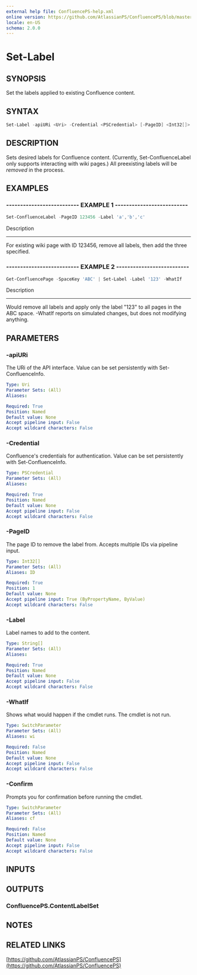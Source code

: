 ```yaml
---
external help file: ConfluencePS-help.xml
online version: https://github.com/AtlassianPS/ConfluencePS/blob/master/docs/en-US/Set-Label.md
locale: en-US
schema: 2.0.0
---
```


# Set-Label

## SYNOPSIS
Set the labels applied to existing Confluence content.

## SYNTAX

```powershell
Set-Label -apiURi <Uri> -Credential <PSCredential> [-PageID] <Int32[]> -Label <String[]> [-WhatIf] [-Confirm]
```

## DESCRIPTION
Sets desired labels for Confluence content.
(Currently, Set-ConfluenceLabel only supports interacting with wiki pages.)
All preexisting labels will be *removed* in the process.

## EXAMPLES

### -------------------------- EXAMPLE 1 --------------------------
```powershell
Set-ConfluenceLabel -PageID 123456 -Label 'a','b','c'
```

Description

-----------

For existing wiki page with ID 123456, remove all labels, then add the three specified.

### -------------------------- EXAMPLE 2 --------------------------
```powershell
Get-ConfluencePage -SpaceKey 'ABC' | Set-Label -Label '123' -WhatIf
```

Description

-----------

Would remove all labels and apply only the label "123" to all pages in the ABC space.
-WhatIf reports on simulated changes, but does not modifying anything.

## PARAMETERS

### -apiURi
The URi of the API interface.
Value can be set persistently with Set-ConfluenceInfo.

```yaml
Type: Uri
Parameter Sets: (All)
Aliases:

Required: True
Position: Named
Default value: None
Accept pipeline input: False
Accept wildcard characters: False
```

### -Credential
Confluence's credentials for authentication.
Value can be set persistently with Set-ConfluenceInfo.

```yaml
Type: PSCredential
Parameter Sets: (All)
Aliases:

Required: True
Position: Named
Default value: None
Accept pipeline input: False
Accept wildcard characters: False
```

### -PageID
The page ID to remove the label from.
Accepts multiple IDs via pipeline input.

```yaml
Type: Int32[]
Parameter Sets: (All)
Aliases: ID

Required: True
Position: 1
Default value: None
Accept pipeline input: True (ByPropertyName, ByValue)
Accept wildcard characters: False
```

### -Label
Label names to add to the content.

```yaml
Type: String[]
Parameter Sets: (All)
Aliases:

Required: True
Position: Named
Default value: None
Accept pipeline input: False
Accept wildcard characters: False
```

### -WhatIf
Shows what would happen if the cmdlet runs.
The cmdlet is not run.

```yaml
Type: SwitchParameter
Parameter Sets: (All)
Aliases: wi

Required: False
Position: Named
Default value: None
Accept pipeline input: False
Accept wildcard characters: False
```

### -Confirm
Prompts you for confirmation before running the cmdlet.

```yaml
Type: SwitchParameter
Parameter Sets: (All)
Aliases: cf

Required: False
Position: Named
Default value: None
Accept pipeline input: False
Accept wildcard characters: False
```

## INPUTS

## OUTPUTS

### ConfluencePS.ContentLabelSet

## NOTES

## RELATED LINKS

[https://github.com/AtlassianPS/ConfluencePS](https://github.com/AtlassianPS/ConfluencePS)
